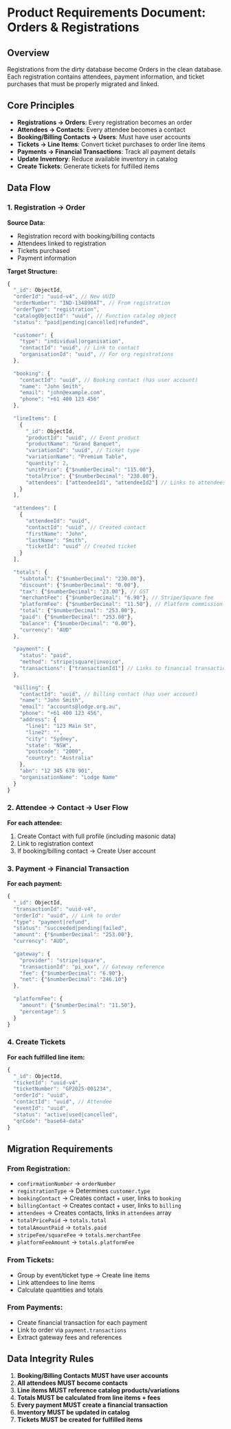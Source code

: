 # Product Requirements Document: Orders & Registrations

## Overview
Registrations from the dirty database become Orders in the clean database. Each registration contains attendees, payment information, and ticket purchases that must be properly migrated and linked.

## Core Principles
- **Registrations → Orders**: Every registration becomes an order
- **Attendees → Contacts**: Every attendee becomes a contact
- **Booking/Billing Contacts → Users**: Must have user accounts
- **Tickets → Line Items**: Convert ticket purchases to order line items
- **Payments → Financial Transactions**: Track all payment details
- **Update Inventory**: Reduce available inventory in catalog
- **Create Tickets**: Generate tickets for fulfilled items

## Data Flow

### 1. Registration → Order
**Source Data:**
- Registration record with booking/billing contacts
- Attendees linked to registration
- Tickets purchased
- Payment information

**Target Structure:**
```javascript
{
  "_id": ObjectId,
  "orderId": "uuid-v4", // New UUID
  "orderNumber": "IND-134890AT", // From registration
  "orderType": "registration",
  "catalogObjectId": "uuid", // Function catalog object
  "status": "paid|pending|cancelled|refunded",
  
  "customer": {
    "type": "individual|organisation",
    "contactId": "uuid", // Link to contact
    "organisationId": "uuid", // For org registrations
  },
  
  "booking": {
    "contactId": "uuid", // Booking contact (has user account)
    "name": "John Smith",
    "email": "john@example.com",
    "phone": "+61 400 123 456"
  },
  
  "lineItems": [
    {
      "_id": ObjectId,
      "productId": "uuid", // Event product
      "productName": "Grand Banquet",
      "variationId": "uuid", // Ticket type
      "variationName": "Premium Table",
      "quantity": 2,
      "unitPrice": {"$numberDecimal": "115.00"},
      "totalPrice": {"$numberDecimal": "230.00"},
      "attendees": ["attendeeId1", "attendeeId2"] // Links to attendees
    }
  ],
  
  "attendees": [
    {
      "attendeeId": "uuid",
      "contactId": "uuid", // Created contact
      "firstName": "John",
      "lastName": "Smith",
      "ticketId": "uuid" // Created ticket
    }
  ],
  
  "totals": {
    "subtotal": {"$numberDecimal": "230.00"},
    "discount": {"$numberDecimal": "0.00"},
    "tax": {"$numberDecimal": "23.00"}, // GST
    "merchantFee": {"$numberDecimal": "6.90"}, // Stripe/Square fee
    "platformFee": {"$numberDecimal": "11.50"}, // Platform commission
    "total": {"$numberDecimal": "253.00"},
    "paid": {"$numberDecimal": "253.00"},
    "balance": {"$numberDecimal": "0.00"},
    "currency": "AUD"
  },
  
  "payment": {
    "status": "paid",
    "method": "stripe|square|invoice",
    "transactions": ["transactionId1"] // Links to financial transactions
  },
  
  "billing": {
    "contactId": "uuid", // Billing contact (has user account)
    "name": "John Smith",
    "email": "accounts@lodge.org.au",
    "phone": "+61 400 123 456",
    "address": {
      "line1": "123 Main St",
      "line2": "",
      "city": "Sydney",
      "state": "NSW",
      "postcode": "2000",
      "country": "Australia"
    },
    "abn": "12 345 678 901",
    "organisationName": "Lodge Name"
  }
}
```

### 2. Attendee → Contact → User Flow

**For each attendee:**
1. Create Contact with full profile (including masonic data)
2. Link to registration context
3. If booking/billing contact → Create User account

### 3. Payment → Financial Transaction

**For each payment:**
```javascript
{
  "_id": ObjectId,
  "transactionId": "uuid-v4",
  "orderId": "uuid", // Link to order
  "type": "payment|refund",
  "status": "succeeded|pending|failed",
  "amount": {"$numberDecimal": "253.00"},
  "currency": "AUD",
  
  "gateway": {
    "provider": "stripe|square",
    "transactionId": "pi_xxx", // Gateway reference
    "fee": {"$numberDecimal": "6.90"},
    "net": {"$numberDecimal": "246.10"}
  },
  
  "platformFee": {
    "amount": {"$numberDecimal": "11.50"},
    "percentage": 5
  }
}
```

### 4. Create Tickets

**For each fulfilled line item:**
```javascript
{
  "_id": ObjectId,
  "ticketId": "uuid-v4",
  "ticketNumber": "GP2025-001234",
  "orderId": "uuid",
  "contactId": "uuid", // Attendee
  "eventId": "uuid",
  "status": "active|used|cancelled",
  "qrCode": "base64-data"
}
```

## Migration Requirements

### From Registration:
- `confirmationNumber` → `orderNumber`
- `registrationType` → Determines `customer.type`
- `bookingContact` → Creates contact + user, links to `booking`
- `billingContact` → Creates contact + user, links to `billing`
- `attendees` → Creates contacts, links in `attendees` array
- `totalPricePaid` → `totals.total`
- `totalAmountPaid` → `totals.paid`
- `stripeFee/squareFee` → `totals.merchantFee`
- `platformFeeAmount` → `totals.platformFee`

### From Tickets:
- Group by event/ticket type → Create line items
- Link attendees to line items
- Calculate quantities and totals

### From Payments:
- Create financial transaction for each payment
- Link to order via `payment.transactions`
- Extract gateway fees and references

## Data Integrity Rules

1. **Booking/Billing Contacts MUST have user accounts**
2. **All attendees MUST become contacts**
3. **Line items MUST reference catalog products/variations**
4. **Totals MUST be calculated from line items + fees**
5. **Every payment MUST create a financial transaction**
6. **Inventory MUST be updated in catalog**
7. **Tickets MUST be created for fulfilled items**